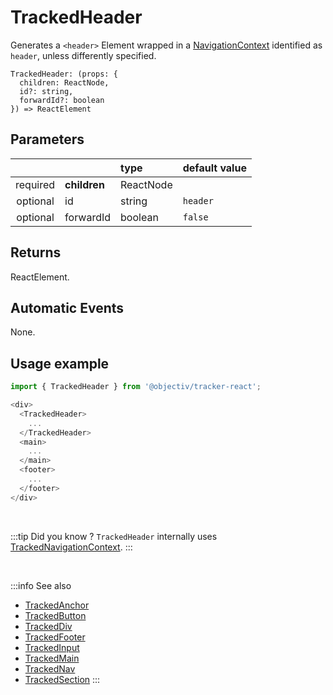 # TrackedHeader

Generates a `<header>` Element wrapped in a [NavigationContext](/taxonomy/reference/location-contexts/NavigationContext.md) identified as `header`, unless differently specified. 

```tsx
TrackedHeader: (props: {
  children: ReactNode,
  id?: string,
  forwardId?: boolean
}) => ReactElement
```

## Parameters
|          |              | type                                 | default value |
|:--------:|:-------------|:-------------------------------------|:--------------|
| required | **children** | ReactNode                            |               |
| optional | id           | string                               | `header`      |
| optional | forwardId    | boolean                              | `false`       |

## Returns
ReactElement.

## Automatic Events
None.

## Usage example

```typescript jsx
import { TrackedHeader } from '@objectiv/tracker-react';
```

```typescript jsx
<div>
  <TrackedHeader>
    ...
  </TrackedHeader>
  <main>
    ...
  </main>
  <footer>
    ...
  </footer>
</div>
```

<br />

:::tip Did you know ?
`TrackedHeader` internally uses [TrackedNavigationContext](/tracking/react/api-reference/trackedContexts/TrackedNavigationContext.md).
:::

<br />

:::info See also
- [TrackedAnchor](/tracking/react/api-reference/trackedElements/TrackedAnchor.md)
- [TrackedButton](/tracking/react/api-reference/trackedElements/TrackedButton.md)
- [TrackedDiv](/tracking/react/api-reference/trackedElements/TrackedDiv.md)
- [TrackedFooter](/tracking/react/api-reference/trackedElements/TrackedFooter.md)
- [TrackedInput](/tracking/react/api-reference/trackedElements/TrackedInput.md)
- [TrackedMain](/tracking/react/api-reference/trackedElements/TrackedMain.md)
- [TrackedNav](/tracking/react/api-reference/trackedElements/TrackedNav.md)
- [TrackedSection](/tracking/react/api-reference/trackedElements/TrackedSection.md)
:::
